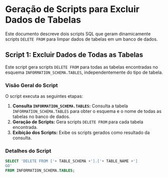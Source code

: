 # Geração de Scripts para Excluir Dados de Tabelas

Este documento descreve dois scripts SQL que geram dinamicamente scripts `DELETE FROM` para limpar dados de tabelas em um banco de dados.

## Script 1: Excluir Dados de Todas as Tabelas

Este script gera scripts `DELETE FROM` para todas as tabelas encontradas no esquema `INFORMATION_SCHEMA.TABLES`, independentemente do tipo de tabela.

### Visão Geral do Script

O script executa as seguintes etapas:

1.  **Consulta `INFORMATION_SCHEMA.TABLES`:** Consulta a tabela `INFORMATION_SCHEMA.TABLES` para obter o esquema e o nome de todas as tabelas no banco de dados.
2.  **Geração de Scripts:** Gera scripts `DELETE FROM` para cada tabela encontrada.
3.  **Exibição dos Scripts:** Exibe os scripts gerados como resultado da consulta.

### Detalhes do Script

```sql
SELECT 'DELETE FROM ['+ TABLE_SCHEMA +'].['+ TABLE_NAME +']
GO'
FROM INFORMATION_SCHEMA.TABLES;
